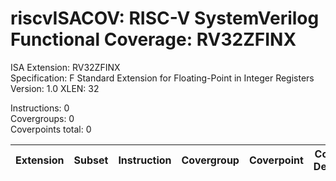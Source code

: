 # riscvISACOV: RISC-V SystemVerilog Functional Coverage: RV32ZFINX

ISA Extension: RV32ZFINX  
Specification: F Standard Extension for Floating-Point in Integer Registers  
Version:       1.0
XLEN:          32 

Instructions:  0  
Covergroups:   0  
Coverpoints total:   0  

| Extension | Subset | Instruction| Covergroup | Coverpoint     | Coverpoint Description | Coverpoint Level  |
| ----------| ------ | ---------- | ---------- | -------------- | ---------------------- | ----------------- |


